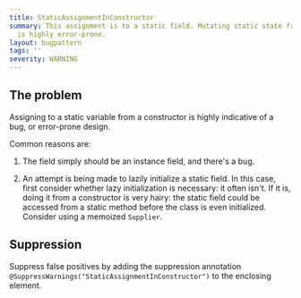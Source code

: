 ```yaml
---
title: StaticAssignmentInConstructor
summary: This assignment is to a static field. Mutating static state from a constructor
  is highly error-prone.
layout: bugpattern
tags: ''
severity: WARNING
---
```


<!--
*** AUTO-GENERATED, DO NOT MODIFY ***
To make changes, edit the @BugPattern annotation or the explanation in docs/bugpattern.
-->


## The problem
Assigning to a static variable from a constructor is highly indicative of a bug,
or error-prone design.

Common reasons are:

1.  The field simply should be an instance field, and there's a bug.

2.  An attempt is being made to lazily initialize a static field. In this case,
    first consider whether lazy initialization is necessary: it often isn't. If
    it is, doing it from a constructor is very hairy: the static field could be
    accessed from a static method before the class is even initialized. Consider
    using a memoized `Supplier`.

## Suppression
Suppress false positives by adding the suppression annotation `@SuppressWarnings("StaticAssignmentInConstructor")` to the enclosing element.
